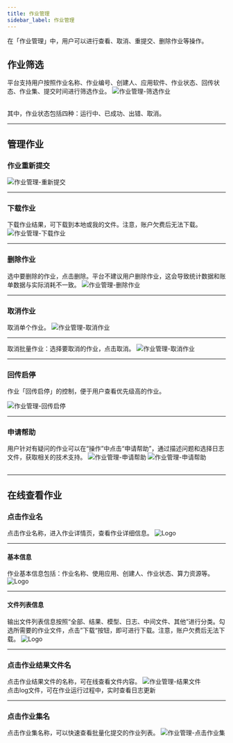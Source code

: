 ```yaml
---
title: 作业管理
sidebar_label: 作业管理
---
```

在「作业管理」中，用户可以进行查看、取消、重提交、删除作业等操作。

## 作业筛选
平台支持用户按照作业名称、作业编号、创建人、应用软件、作业状态、回传状态、作业集、提交时间进行筛选作业。
![作业管理-筛选作业](/img/jobmanagement00.png)
&nbsp;  
&nbsp;  

其中，作业状态包括四种：运行中、已成功、出错、取消。
********************************************  

## 管理作业

### 作业重新提交
![作业管理-重新提交](/img/jobmanagement01.png)

******************************************** 

### 下载作业
下载作业结果，可下载到本地或我的文件。注意，账户欠费后无法下载。
![作业管理-下载作业](/img/jobmanagement05.png)

******************************************** 

### 删除作业
选中要删除的作业，点击删除。平台不建议用户删除作业，这会导致统计数据和账单数据与实际消耗不一致。
![作业管理-删除作业](/img/jobmanagement06.png)

********************************************  

### 取消作业
取消单个作业。
![作业管理-取消作业](/img/jobmanagement11.png)

********************************************  

取消批量作业：选择要取消的作业，点击取消。
![作业管理-取消作业](/img/jobmanagement15.png)
********************************************  

### 回传启停

作业「回传启停」的控制，便于用户查看优先级高的作业。

![作业管理-回传启停](/img/jobmanagement12.png)
********************************************  

### 申请帮助
用户针对有疑问的作业可以在“操作”中点击“申请帮助”，通过描述问题和选择日志文件，获取相关的技术支持。
![作业管理-申请帮助](/img/jobmanagement13.png)
![作业管理-申请帮助](/img/jobmanagement14.png)
&nbsp;  
&nbsp;  
********************************************  

## 在线查看作业

### 点击作业名
点击作业名称，进入作业详情页，查看作业详细信息。
![Logo](/img/jobmanagement04.png)
******************************************** 

####  基本信息

作业基本信息包括：作业名称、使用应用、创建人、作业状态、算力资源等。
![Logo](/img/jobmanagement08.png)

******************************************** 

#### 文件列表信息

输出文件列表信息按照“全部、结果、模型、日志、中间文件、其他”进行分类。勾选所需要的作业文件，点击”下载“按钮，即可进行下载。注意，账户欠费后无法下载。
![Logo](/img/jobmanagement09.png)

******************************************** 

### 点击作业结果文件名
点击作业结果文件的名称，可在线查看文件内容。
![作业管理-结果文件](/img/jobmanagement10.png)
&nbsp;  
点击log文件，可在作业运行过程中，实时查看日志更新

******************************************** 

### 点击作业集名
点击作业集名称，可以快速查看批量化提交的作业列表。
![作业管理-点击作业集](/img/jobmanagement02.png)


